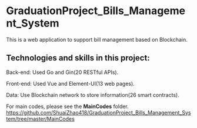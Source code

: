 # GraduationProject_Bills_Management_System
This is a web application to support bill management based on Blockchain.

Technologies and skills in this project:
--
Back-end: Used Go and Gin(20 RESTful APIs).            

Front-end: Used Vue and Element-UI(13 web pages).            

Data: Use Blockchain network to store information(26 smart contracts).   
      
For main codes, please see the **MainCodes** folder.  
https://github.com/ShuaiZhao418/GraduationProject_Bills_Management_System/tree/master/MainCodes


